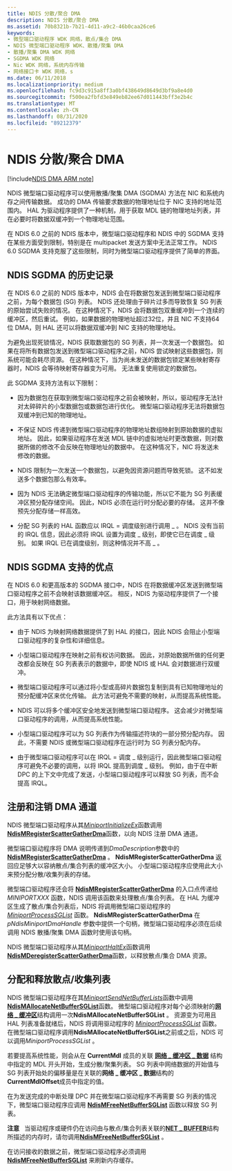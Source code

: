 ```yaml
---
title: NDIS 分散/聚合 DMA
description: NDIS 分散/聚合 DMA
ms.assetid: 70b8321b-7b21-4d11-a9c2-46b0caa26ce6
keywords:
- 微型端口驱动程序 WDK 网络，散点/集合 DMA
- NDIS 微型端口驱动程序 WDK、散播/聚集 DMA
- 散播/聚集 DMA WDK 网络
- SGDMA WDK 网络
- Nic WDK 网络，系统内存传输
- 网络接口卡 WDK 网络，s
ms.date: 06/11/2018
ms.localizationpriority: medium
ms.openlocfilehash: fc9d3c915a8ff3a0bf438649d8649d3bf9a8e4d0
ms.sourcegitcommit: f500ea2fbfd3e849eb82ee67d011443bff3e2b4c
ms.translationtype: MT
ms.contentlocale: zh-CN
ms.lasthandoff: 08/31/2020
ms.locfileid: "89212379"
---
```

# <a name="ndis-scattergather-dma"></a>NDIS 分散/聚合 DMA

[!include[NDIS DMA ARM note](ndis-dma-arm-note.md)]

NDIS 微型端口驱动程序可以使用散播/聚集 DMA (SGDMA) 方法在 NIC 和系统内存之间传输数据。 成功的 DMA 传输要求数据的物理地址位于 NIC 支持的地址范围内。 HAL 为驱动程序提供了一种机制，用于获取 MDL 链的物理地址列表，并在必要时将数据双缓冲到一个物理地址范围。

在 NDIS 6.0 之前的 NDIS 版本中，微型端口驱动程序和 NDIS 中的 SGDMA 支持在某些方面受到限制，特别是在 multipacket 发送方案中无法正常工作。 NDIS 6.0 SGDMA 支持克服了这些限制，同时为微型端口驱动程序提供了简单的界面。

## <a name="history-of-ndis-sgdma"></a>NDIS SGDMA 的历史记录

在 NDIS 6.0 之前的 NDIS 版本中，NDIS 会在将数据包发送到微型端口驱动程序之前，为每个数据包 (SG) 列表。 NDIS 还处理由于碎片过多而导致恢复 SG 列表的原始尝试失败的情况。 在这种情况下，NDIS 会将数据包双重缓冲到一个连续的缓冲区，然后重试。 例如，如果数据的物理地址超过32位，并且 NIC 不支持64位 DMA，则 HAL 还可以将数据双缓冲到 NIC 支持的物理地址。

为避免出现死锁情况，NDIS 获取数据包的 SG 列表，并一次发送一个数据包。 如果在将所有数据包发送到微型端口驱动程序之前，NDIS 尝试映射这些数据包，则系统可能会耗尽资源。 在这种情况下，当为尚未发送的数据包锁定某些映射寄存器时，NDIS 会等待映射寄存器变为可用。 无法重复使用锁定的数据包。

此 SGDMA 支持方法有以下限制：

-   因为数据包在获取到微型端口驱动程序之前会被映射，所以，驱动程序无法针对太碎碎片的小型数据包或数据包进行优化。 微型端口驱动程序无法将数据包双缓冲到已知的物理地址。

-   不保证 NDIS 传递到微型端口驱动程序的物理地址数组映射到原始数据的虚拟地址。 因此，如果驱动程序在发送 MDL 链中的虚拟地址时更改数据，则对数据所做的修改不会反映在物理地址的数据中。 在这种情况下，NIC 将发送未修改的数据。

-   NDIS 限制为一次发送一个数据包，以避免因资源问题而导致死锁。 这不如发送多个数据包那么有效率。

-   因为 NDIS 无法确定微型端口驱动程序的传输功能，所以它不能为 SG 列表缓冲区预分配存储空间。 因此，NDIS 必须在运行时分配必要的存储。 这并不像预先分配存储一样高效。

-   分配 SG 列表的 HAL 函数应以 IRQL = 调度级别进行调用 \_ 。 NDIS 没有当前的 IRQL 信息，因此必须将 IRQL 设置为调度 \_ 级别，即使它已在调度 \_ 级别。 如果 IRQL 已在调度级别，则这种情况并不高 \_ 。

## <a name="benefits-of-ndis-sgdma-support"></a>NDIS SGDMA 支持的优点

在 NDIS 6.0 和更高版本的 SGDMA 接口中，NDIS 在将数据缓冲区发送到微型端口驱动程序之前不会映射该数据缓冲区。 相反，NDIS 为驱动程序提供了一个接口，用于映射网络数据。

此方法具有以下优点：

-   由于 NDIS 为映射网络数据提供了到 HAL 的接口，因此 NDIS 会阻止小型端口驱动程序的复杂性和详细信息。

-   小型端口驱动程序在映射之前有权访问数据。 因此，对原始数据所做的任何更改都会反映在 SG 列表表示的数据中，即使 NDIS 或 HAL 会对数据进行双缓冲。

-   微型端口驱动程序可以通过将小型或高碎片数据包复制到具有已知物理地址的预分配缓冲区来优化传输。 此方法可避免不需要的映射，从而提高系统性能。

-   NDIS 可以将多个缓冲区安全地发送到微型端口驱动程序。 这会减少对微型端口驱动程序的调用，从而提高系统性能。

-   小型端口驱动程序可以为 SG 列表作为传输描述符块的一部分预分配内存。 因此，不需要 NDIS 或微型端口驱动程序在运行时为 SG 列表分配内存。

-   由于微型端口驱动程序可以在 IRQL = 调度 \_ 级别运行，因此微型端口驱动程序可避免不必要的调用，以将 IRQL 提高到调度 \_ 级别。 例如，由于在中断 DPC 的上下文中完成了发送，小型端口驱动程序可以释放 SG 列表，而不会提高 IRQL。


## <a name="registering-and-deregistering-dma-channels"></a>注册和注销 DMA 通道

NDIS 微型端口驱动程序从其[*MiniportInitializeEx*](/windows-hardware/drivers/ddi/ndis/nc-ndis-miniport_initialize)函数调用[**NdisMRegisterScatterGatherDma**](/windows-hardware/drivers/ddi/ndis/nf-ndis-ndismregisterscattergatherdma)函数，以向 NDIS 注册 DMA 通道。

微型端口驱动程序将 DMA 说明传递到*DmaDescription*参数中的[**NdisMRegisterScatterGatherDma**](/windows-hardware/drivers/ddi/ndis/nf-ndis-ndismregisterscattergatherdma) 。 **NdisMRegisterScatterGatherDma** 返回应足够大以容纳散点/集合列表的缓冲区大小。 小型端口驱动程序应使用此大小来预分配分散/收集列表的存储。

微型端口驱动程序还会将 [**NdisMRegisterScatterGatherDma**](/windows-hardware/drivers/ddi/ndis/nf-ndis-ndismregisterscattergatherdma) 的入口点传递给 *MINIPORTXXX* 函数，NDIS 调用该函数来处理散点/集合列表。 在 HAL 为缓冲区生成了散点/集合列表后，NDIS 将调用微型端口驱动程序的 [*MiniportProcessSGList*](/windows-hardware/drivers/ddi/ndis/nc-ndis-miniport_process_sg_list) 函数。 **NdisMRegisterScatterGatherDma** 在 *pNdisMiniportDmaHandle* 参数中提供一个句柄，微型端口驱动程序必须在后续调用 NDIS 散播/聚集 DMA 函数时使用该句柄。

NDIS 微型端口驱动程序从其[*MiniportHaltEx*](/windows-hardware/drivers/ddi/ndis/nc-ndis-miniport_halt)函数调用[**NdisMDeregisterScatterGatherDma**](/windows-hardware/drivers/ddi/ndis/nf-ndis-ndismderegisterscattergatherdma)函数，以释放散点/集合 DMA 资源。

## <a name="allocating-and-freeing-scattergather-lists"></a>分配和释放散点/收集列表

NDIS 微型端口驱动程序在其[*MiniportSendNetBufferLists*](/windows-hardware/drivers/ddi/ndis/nc-ndis-miniport_send_net_buffer_lists)函数中调用[**NdisMAllocateNetBufferSGList**](/windows-hardware/drivers/ddi/ndis/nf-ndis-ndismallocatenetbuffersglist)函数。 微型端口驱动程序对每个必须映射的[**网络 \_ 缓冲区**](/windows-hardware/drivers/ddi/ndis/ns-ndis-_net_buffer)结构调用一次**NdisMAllocateNetBufferSGList** 。 资源变为可用且 HAL 列表准备就绪后，NDIS 将调用驱动程序的 [*MiniportProcessSGList*](/windows-hardware/drivers/ddi/ndis/nc-ndis-miniport_process_sg_list) 函数。 在微型端口驱动程序调用**NdisMAllocateNetBufferSGList**之前或之后，NDIS 可以调用*MiniportProcessSGList* 。

若要提高系统性能，则会从在 **CurrentMdl** 成员的关联 [**网络 \_ 缓冲区 \_ 数据**](/windows-hardware/drivers/ddi/ndis/ns-ndis-_net_buffer_data) 结构中指定的 MDL 开头开始，生成分散/聚集列表。 SG 列表中网络数据的开始值与 SG 列表开始处的偏移量是在关联的**网络 \_ 缓冲区 \_ 数据**结构的**CurrentMdlOffset**成员中指定的值。

在为发送完成的中断处理 DPC 并在微型端口驱动程序不再需要 SG 列表的情况下，微型端口驱动程序应调用 [**NdisMFreeNetBufferSGList**](/windows-hardware/drivers/ddi/ndis/nf-ndis-ndismfreenetbuffersglist) 函数以释放 SG 列表。

**注意**   当驱动程序或硬件仍在访问由与散点/集合列表关联的[**NET \_ BUFFER**](/windows-hardware/drivers/ddi/ndis/ns-ndis-_net_buffer)结构所描述的内存时，请勿调用[**NdisMFreeNetBufferSGList**](/windows-hardware/drivers/ddi/ndis/nf-ndis-ndismfreenetbuffersglist) 。 

在访问接收的数据之前，微型端口驱动程序必须调用 [**NdisMFreeNetBufferSGList**](/windows-hardware/drivers/ddi/ndis/nf-ndis-ndismfreenetbuffersglist) 来刷新内存缓存。